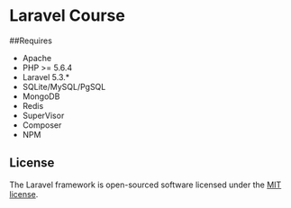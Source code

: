 # Laravel Course

##Requires

- Apache
- PHP >= 5.6.4
- Laravel 5.3.*
- SQLite/MySQL/PgSQL
- MongoDB
- Redis
- SuperVisor
- Composer
- NPM





## License

The Laravel framework is open-sourced software licensed under the [MIT license](http://opensource.org/licenses/MIT).
